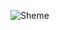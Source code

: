 ![Sheme](https://user-images.githubusercontent.com/116450173/209446097-ac1e8446-c4a5-44a3-90bd-85037e5575dc.png)
